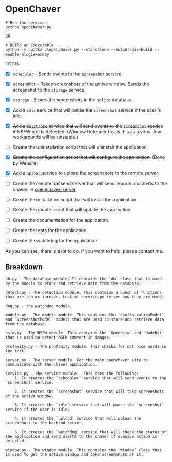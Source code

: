 # OpenChaver  

```
# Run the services
python openchaver.py

OR

# Build an Executable
python -m nuitka .\openchaver.py --standalone --output-dir=build --enable-plugin=numpy
```

TODO:
- [x] `scheduler` - Sends events to the `screenshot` service.
- [x] `screenshot` - Takes screenshots of the active window. Sends the screenshot to the `storage` service.
- [x] `storage` - Stores the screenshots in the `sqlite` database.
- [x] Add a `idle` service that will pause the `screenshot` service if the user is idle.
- [x] ~~Add a `keystroke` service that will send events to the `screenshot` service if NSFW text is detected.~~ (Window Defender treats this as a virus. Any workarounds will be unstable.)
- [ ] Create the uninstallation script that will uninstall the application.
- [x] ~~Create the configuration script that will configure the application.~~ (Done by Website)
- [x] Add a `upload` service to upload the screenshots to the remote server.
- [ ] Create the remote backend server that will send reports and alerts to the chaver. -> [openchaver-server](https://github.com/dickermoshe/OpenChaver-Server)
- [ ] Create the installation script that will install the application.
- [ ] Create the update script that will update the application.
- [ ] Create the documentation for the application.
- [ ] Create the tests for the application.
- [ ] Create the watchdog for the application.


As you can see, there is a lot to do. If you want to help, please contact me.


## Breakdown

```
db.py - The database module. It contains the `db` class that is used by the models to store and retrieve data from the database.

detect.py - The detection module. This contains a bunch of functions that are ran as threads. Look at service.py to see how they are used.

dog.py - the watchdog module.

models.py - The models module. This contains the `ConfigurationModel` and `ScreenshotModel` models that are used to store and retrieve data from the database.

nsfw.py - The NSFW module. This contains the `OpenNsfw` and `NudeNet` that is used to detect NSFW content in images.

profanity.py - The profanity module. This checks for not nice words in the text.

server.py - The server module. For the main openchaver site to communicate with the client application.

service.py - The service module.  This does the following:
    1. It creates the `scheduler` service that will send events to the `screenshot` service.
    
    2. It creates the `screenshot` service that will take screenshots of the active window.
    
    3. It creates the `idle` service that will pause the `screenshot` service if the user is idle.

    4. It creates the `upload` service that will upload the screenshots to the backend server.

    5. It creates the `watchdog` service that will check the status of the application and send alerts to the chaver if evasive action is detected.

window.py - The window module. This contains the `Window` class that is used to get the active window and take screenshots of it.
```